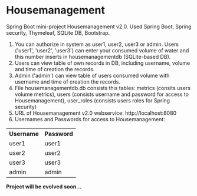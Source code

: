 <h1>Housemanagement</h1>
Spring Boot mini-project Housemanagement v2.0. 
Used Spring Boot, Spring security, Thymeleaf, SQLite DB, Bootstrap.

1. You can authorize in system as user1, user2, user3 or admin. Users ('user1', 'user2', 'user3') can enter your consumed volume of water and this number inserts in housemanagementdb (SQLite-based DB). 
2. Users can view table of own records in DB, including username, volume and time of creation the records.
3. Admin ('admin') can view table of users consumed volume with username and time of creation the records.
4. File housemanagementdb.db consists this tables:
metrics (consits users volume metrics), users (consists username and password for access to Housemanagement), user_roles (consists users roles for Spring security)
5. URL of Housemanagement v2.0 webservice: http://localhost:8080
6. Usernames and Passwords for access to Housemanagement:
<table>    
    <tr>
        <th>Username</th>
        <th>Password</th>        
    </tr>    
        <tr>
            <td>user1</td>
            <td>user1</td>            
        </tr>
        <tr>
            <td>user2</td>
            <td>user2</td>            
        </tr>
        <tr>
            <td>user3</td>
            <td>user3</td>            
        </tr>
        <tr>
            <td>admin</td>
            <td>admin</td>            
        </tr>
</table>

<b>Project will be evolved soon...</b>
